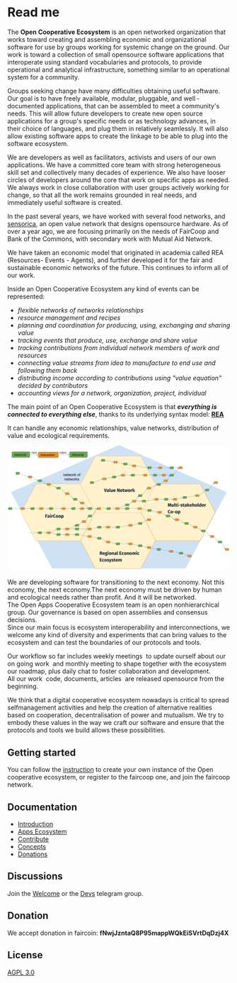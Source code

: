 # Read me

The **Open Cooperative Ecosystem** is an open networked organization that works toward creating and assembling economic and organizational software for use by groups working for systemic change on the ground. Our work is toward a collection of small open­source software applications that interoperate using standard vocabularies and protocols, to provide operational and analytical infrastructure, something similar to an operational system for a community.

Groups seeking change have many difficulties obtaining useful software. Our goal is to have freely­ available, modular, pluggable, and well ­documented applications, that can be assembled to meet a community's needs. This will allow future developers to create new open­ source applications for a group's specific needs or as technology advances, in their choice of languages, and plug them in relatively seamlessly. It will also allow existing software apps to create the linkage to be able to plug into the software ecosystem.

We are developers as well as facilitators, activists and users of our own applications. We have a committed core team with strong heterogeneous skill set and collectively many decades of experience. We also have looser circles of developers around the core that work on specific apps as needed. We always work in close collaboration with user groups actively working for change, so that all the work remains grounded in real needs, and immediately useful software is created.

In the past several years, we have worked with several food networks, and [sensorica](http://www.sensorica.co/), an open value network that designs open­source hardware. As of over a year ago, we are focusing primarily on the needs of FairCoop and Bank of the Commons, with secondary work with Mutual Aid Network.

We have taken an economic model that originated in academia called REA \(Resources-  Events - Agents\), and further developed it for the fair and sustainable economic networks of the future. This continues to inform all of our work.



Inside an Open Cooperative Ecosystem any kind of events can be represented:

* _flexible networks of networks relationships_
* _resource management and recipes_
* _planning and coordination for producing, using, exchanging and sharing value_
* _tracking events that produce, use, exchange and share value_
* _tracking contributions from individual network members of work and resources_
* _connecting value streams from idea to manufacture to end use and following them back_
* _distributing income according to contributions using "value equation" decided by contributors_
* _accounting views for a network, organization, project, individual_

The main point of an Open Cooperative Ecosystem is that _**everything is connected to everything else**_, thanks to its underlying syntax model: [**REA**](https://github.com/opencooperativeecosystem/website/tree/bd8b2402f315f37cd3fd434075da9ddd8d3f7190/Concepts/rea.md)

It can handle any economic relationships, value networks, distribution of value and ecological requirements.

![How resource flows inside a network of networks](.gitbook/assets/graph.jpg)

We are developing software for transitioning to the next economy. Not this economy, the next economy.The next economy must be driven by human and ecological needs rather than profit. And it will be networked.  
The Open Apps Cooperative Ecosystem team is an open non­hierarchical group. Our governance is based on open assemblies and consensus decisions.  
Since our main focus is ecosystem interoperability and interconnections, we welcome any kind of diversity and experiments that can bring values to the ecosystem and can test the boundaries of our protocols and tools.

Our workflow so far includes weekly meetings ­ to update ourself about our on going work ­ and monthly meeting to shape together with the ecosystem our roadmap, plus daily chat to foster collaboration and development.  
All our work ­ code, documents, articles ­ are released open­source from the beginning.

We think that a digital cooperative ecosystem nowadays is critical to spread self­management activities and help the creation of alternative realities based on cooperation, decentralisation of power and mutualism. We try to embody these values in the way we craft our software and ensure that the protocols and tools we build allows these possibilities.

## Getting started

You can follow the [instruction](https://github.com/opencooperativeecosystem/website/tree/bd8b2402f315f37cd3fd434075da9ddd8d3f7190/introduction/get-started.md) to create your own instance of the Open cooperative ecosystem, or register to the faircoop one, and join the faircoop network.

## Documentation

* [Introduction](https://github.com/opencooperativeecosystem/website/tree/bd8b2402f315f37cd3fd434075da9ddd8d3f7190/history.md)
* [Apps Ecosystem](https://github.com/opencooperativeecosystem/website/tree/bd8b2402f315f37cd3fd434075da9ddd8d3f7190/apps-ecosystem.md)
* [Contribute](https://github.com/opencooperativeecosystem/website/tree/bd8b2402f315f37cd3fd434075da9ddd8d3f7190/contribute.md)
* [Concepts](https://github.com/opencooperativeecosystem/website/tree/bd8b2402f315f37cd3fd434075da9ddd8d3f7190/concepts.md)
* [Donations](https://github.com/opencooperativeecosystem/website/tree/bd8b2402f315f37cd3fd434075da9ddd8d3f7190/donations.md)

## Discussions

Join the [Welcome](https://t.me/ocewelcome) or the [Devs](https://t.me/joinchat/Bdq2d0yDFbjRbE2VPKqgrA) telegram group.

## Donation

We accept donation in faircoin:  **fNwjJzntaQ8P95mappWQkEiSVrtDqDzj4X**

## License

[AGPL 3.0](https://www.gnu.org/licenses/agpl-3.0.html)

